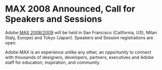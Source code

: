 # MAX 2008 Announced, Call for Speakers and Sessions

Adobe <a href="http://max.adobe.com/">MAX 2008/2009</a> will be held in San Francisco (California, US), Milan (Italy, Europe) and Tokyo (Japan). Speakers and Session registrations are open.

Adobe MAX is an experience unlike any other, an opportunity to connect with thousands of designers, developers, partners, executives and Adobe staff for education, inspiration, and community.